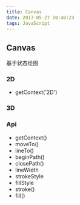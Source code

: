 ```yaml
---
title: Canvas
date: 2017-05-27 10:40:23
tags: JavaScript
---
```


## Canvas
基于状态绘图

### 2D
- getContext('2D')

### 3D

### Api
- getContext()
- moveTo()
- lineTo()
- beginPath()
- closePath()
- lineWidth
- strokeStyle
- fillStyle
- stroke()
- fill()
